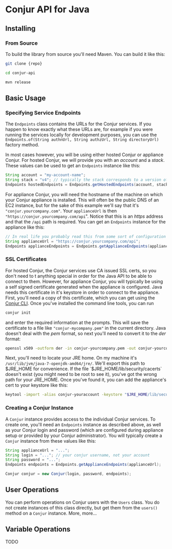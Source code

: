 Conjur API for Java
===================

## Installing

### From Source

To build the library from source you'll need Maven.  You can build it like this:

```bash
git clone {repo}

cd conjur-api

mvn release
```

## Basic Usage

### Specifying Service Endpoints

The `Endpoints` class contains the URLs for the Conjur services.  If you happen to know exactly what these URLs are,
for example if you were running the services locally for development purposes, you can use the 
`Endpoints.of(String authnUrl, String authzUrl, String directoryUrl)` factory method.  

In most cases however, you will be using either hosted Conjur or appliance Conjur.  For hosted Conjur, we will 
provide you with an *account* and a *stack*.  These values can be used to get an `Endpoints` instance like this:

```java
String account = "my-account-name";
String stack = "v4"; // typically the stack corresponds to a version of the Conjur API.
Endpoints hostedEndpoints = Endpoints.getHostedEndpoints(account, stack);
```

For appliance Conjur, you will need the hostname of the machine on which your Conjur appliance is installed.  This will
often be the public DNS of an EC2 instance, but for the sake of this example we'll say that it's `"conjur.yourcompany.com"`.
Your `applianceUrl` is then `"https://conjur.yourcompany.com/api`".  Notice that this is an *https* address and that the
`/api` path is required.  You can get an `Endpoints` instance for the appliance like this:

```java
// In real life you probably read this from some sort of configuration file.
String applianceUrl = "https://conjur.yourcompany.com/api";
Endpoints applianceEndpoints = Endpoints.getApplianceEndpoints(applianceUrl);
```

### SSL Certificates

For hosted Conjur, the Conjur services use CA issued SSL certs, so you don't need to t anything special in order for 
the Java API to be able to connect to them.  However, for appliance Conjur, you will typically be using a self signed 
certificate generated when the appliance is configured.  Java needs this certificate in it's keystore in order to 
connect to the appliance.
First, you'll need a copy of this certificate, which you can get using the [Conjur CLI](linklink).  Once you've 
installed the command line tools, you can run

```bash
conjur init
```

and enter the required information at the prompts.  This will save the certificate to a file like `"conjur-mycompany.pem"`
in the current directory.  Java doesn't deal with the *pem* format, so next you'll need to convert it to the *der* format:

```bash
openssl x509 -outform der -in conjur-yourcompany.pem -out conjur-yourcompany.der
```

Next, you'll need to locate your JRE home.   On my machine it's `/usr/lib/jvm/java-7-openjdk-amd64/jre/`.  We'll export
this path to $JRE_HOME for convenience. If the file `$JRE_HOME/lib/security/cacerts` doesn't exist (you might need to be 
root to see it), you've got the wrong path for your JRE_HOME.  Once you've found it, you can add the appliance's cert
to your keystore like this:

```bash
keytool -import -alias conjur-youraccount -keystore "$JRE_HOME/lib/security/cacerts"  -file ./conjur-youraccount.der
```

### Creating a Conjur Instance

A `Conjur` instance provides access to the individual Conjur services.  To create one, you'll need an `Endpoints` instance
as described above, as well as your Conjur login and password (which are configured during appliance setup or provided by 
your Conjur administrator).  You will typically create a `Conjur` instance from these values like this:

```java
String applianceUrl = "...";
String login = "..."; // your conjur username, not your account
String password = "...";
Endpoints endpoints = Endpoints.getApplianceEndpoints(applianceUrl);

Conjur conjur = new Conjur(login, password, endpoints);
```

## User Operations

You can perform operations on Conjur users with the `Users` class.  You do not create instances of this class directly,
but get them from the `users()` method on a `Conjur` instance.  More, more...

## Variable Operations

TODO